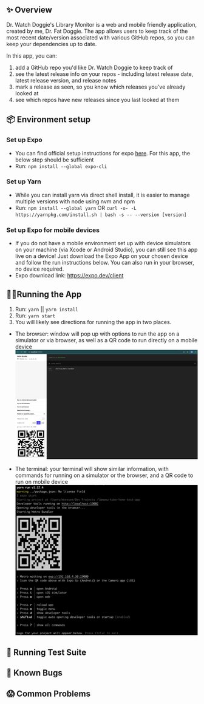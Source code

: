 ## ✨ Overview

Dr. Watch Doggie's Library Monitor is a web and mobile friendly application, created by me, Dr. Fat Doggie. The app allows users to keep track of the most recent date/version associated with various GitHub repos, so you can keep your dependencies up to date. 

In this app, you can:
1. add a GitHub repo you'd like Dr. Watch Doggie to keep track of
2. see the latest release info on your repos - including latest release date, latest release version, and release notes
3. mark a release as seen, so you know which releases you've already looked at
4. see which repos have new releases since you last looked at them

## 📦 Environment setup

### Set up Expo
- You can find official setup instructions for expo [here](https://docs.expo.dev/get-started/installation/). For this app, the below step should be sufficient
- Run: `npm install --global expo-cli`

### Set up Yarn
- While you can install yarn via direct shell install, it is easier to manage multiple versions with node using nvm and npm
- Run: `npm install --global yarn` OR `curl -o- -L https://yarnpkg.com/install.sh | bash -s -- --version [version]`

### Set up Expo for mobile devices
- If you do not have a mobile environment set up with device simulators on your machine (via Xcode or Android Studio), you can still see this app live on a device! Just download the Expo App on your chosen device and follow the run instructions below. You can also run in your browser, no device required.
- Expo download link: https://expo.dev/client 


## 🏃‍♀️Running the App
1. Run: `yarn` || `yarn install`
2. Run: `yarn start`
3. You will likely see directions for running the app in two places. 
- The browser: window will pop up with options to run the app on a simulator or via browser, as well as a QR code to run directly on a mobile device
![](./assets/documentationExpoWeb.png)

- The terminal: your terminal will show similar information, with commands for running on a simulator or the browser, and a QR code to run on mobile device
![](./assets/documentationExpoTerminal.png)

## 🧪 Running Test Suite

## 🐞 Known Bugs

## 😱 Common Problems